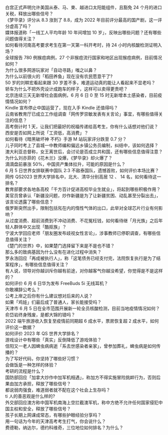 白宫正式声明允许美国从泰、马、柬、越进口太阳能组件，且豁免 24 个月的进口关税，释放出哪些信号？  
《梦华录》评分从 8.3 涨到了 8.8，成为 2022 年目前评分最高的国产剧，这一评分虚高了吗？  
媒体报道称「一线工人平均年龄 10 年间增加 10 岁」，反映出哪些问题？还有哪些问题值得关注？  
如何看待河南高考要求考生在第一天第一科开考时，持 24 小时内核酸检测证明入场？  
全球报告 780 例猴痘病例，27 个非猴痘流行国家和地区出现猴痘病例，目前情况如何？  
为什么很多网游玩家对「自动寻路」嗤之以鼻？  
为什么以前很火的「稻田养鱼」现在没有农民愿意干了?  
50 岁的刘畊宏看起来跟 30 岁差不多，难道运动真的能让人看起来不显老吗？  
轿车为什么不把外壳设计成跑车的样子，这样可以卖得更贵吧？  
北京连续三天无新增社会面病例，6 月 6 日 0 至 15 时无新增本土感染者，目前疫情情况如何？  
Kindle 宣布停止中国运营了，现在入手 Kindle 还值得吗？  
云南省教育厅已成立工作组调查「网传罗崇敏发表有关言论」事宜，有哪些值得关注的信息？  
高考倒计时 1 天，让我们把最好的祝福传递给高考生，你有什么话想对他们说？  
西安是否如网上所说「工资低，高消费」？  
如何看待《暗黑破坏神 不朽》手游 M 站玩家评分跌至 0.7 分？  
儿子同时考上了县城一中教师编和偏远乡镇公务员编制，纠结中，该如何选择？  
澳大利亚总督称，女王离世后，会讨论是否成立共和国，还有哪些信息值得注意？  
为什么刘亦菲的《花木兰》没爆，《梦华录》却火爆了？  
滴滴盘前暴涨 50%，中国资产集体拉升，可能的原因是什么？  
6 月 5 日世界女排联赛中国队 2:3 不敌泰国队，遗憾首败，如何评价本场比赛？  
网传 QS2023 世界大学排名中，北大、清华分别高居 12 、 14 名，如何看待这一排名？  
教育部要求各地各高校「千方百计促进高校毕业生就业」，将起到哪些积极作用？  
美官员曾承认「新疆没问题，炒作新疆是为了让新疆贫困、动乱甚至分裂出去」，该言论透露了哪些信息？  
俄罗斯突然出手，限制包括氖在内的惰性气体的出口，此举对全球芯片行业有何影响？  
从过度消费、超前消费到不冲动消费、不花冤枉钱，如何看待继「月光族」之后年轻人群体中又出现「酷抠族」？  
宁波大学回应老师「朋友圈发布歧视女性言论」，涉事教师已停职调查，有哪些信息值得关注？  
《楚门的世界》中，如果楚门选择留下来是不是也不错？  
那么多的致病基因为什么没有在进化过程中消失？  
罗永浩回应「再成被执行人」，称「这笔债务已经支付完，法院恢复执行是为了结案程序」，有哪些信息值得关注？  
有人说，领导对你越训斥你越有前途，对你越客气你越没希望，你觉得是不是这样的？  
如何评价 6 月 6 日华为发布 FreeBuds 5i 无线耳机？  
你敢裸辞公考么？  
公考上岸之后你有什么建议想对后来的人说？  
如果「鸡娃」们最后成了普通人，家长能接受吗？  
天津市 6 月 5 日在全市范围开展新一轮全员核酸检测，目前当地疫情情况如何？  
俞岱岩终身残废，是都大锦的错吗？  
2022 端午旅游收入恢复至疫情前同期超 6 成水平，票房恢复超 2 成水平，如何评价这一数据？  
如何评价 2023 年 QS 世界大学排名？  
游戏设计中有哪些「真实」反倒降低了游戏体验？  
信阳又一老人因蜱虫病病逝「系去世感染者亲家」，曾参加葬礼，蜱虫病是如何传播的？  
为了写好代码，你坚持了哪些好习惯？  
会做饭是一种怎样的体验？  
考研的流程是什么？  
国防部回应「加拿大炒作中加军机相遇」，称加方不得实施冒险挑衅行为，否则后果由加方承担，释放了哪些信号？  
都说弱肉强食，难道弱者就不配在这个社会上生存吗？  
ti 人的善恶观是什么样的?  
外交部回应澳方称中国军机南海上空拦截澳军机，称中方绝不允许任何国家侵犯中国主权和安全，释放了哪些信号？  
孩子长期上网课成常态，有哪些护眼经验分享吗？  
用一句话为今年的天津高考考生打气，你会说什么？  
费德勒，纳达尔，德约科维奇，三位地位如何排名？为什么？  
